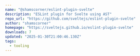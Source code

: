 ```yaml
---
name: "@shamscorner/eslint-plugin-svelte"
description: "ESLint plugin for Svelte using AST"
repo_url: "https://github.com/sveltejs/eslint-plugin-svelte"
author: "shamscorner"
homepage: "https://sveltejs.github.io/eslint-plugin-svelte"
downloads: 7
updated: "2025-01-30T21:00:46.130Z"
tags: 
  - tooling
---
```

